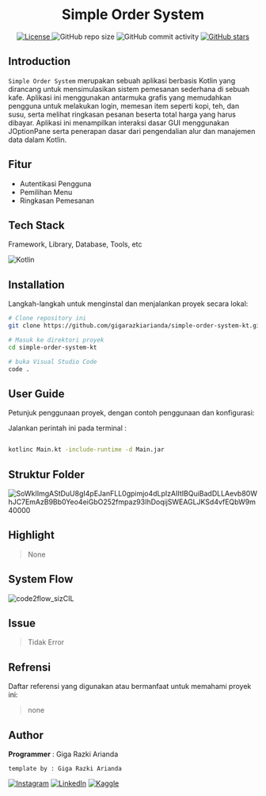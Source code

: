 <h1 align="center">Simple Order System</h1>

<p align="center">
  <a href="LICENSE">
    <img alt="License" src="https://img.shields.io/badge/License-none-lightgrey.svg">
  </a>
  <img alt="GitHub repo size" src="https://img.shields.io/github/repo-size/gigarazkiarianda/simple-order-system-kt">
  <img alt="GitHub commit activity" src="https://img.shields.io/github/commit-activity/m/gigarazkiarianda/simple-order-system-kt">
  <a href="https://github.com/gigarazkiarianda/simple-order-system-kt/stargazers">
    <img alt="GitHub stars" src="https://img.shields.io/github/stars/gigarazkiarianda/simple-order-system-kt">
  </a>
</p>


## Introduction
`Simple Order System` merupakan sebuah aplikasi berbasis Kotlin yang dirancang untuk mensimulasikan sistem pemesanan sederhana di sebuah kafe. Aplikasi ini menggunakan antarmuka grafis yang memudahkan pengguna untuk melakukan login, memesan item seperti kopi, teh, dan susu, serta melihat ringkasan pesanan beserta total harga yang harus dibayar. Aplikasi ini menampilkan interaksi dasar GUI menggunakan JOptionPane serta penerapan dasar dari pengendalian alur dan manajemen data dalam Kotlin.

## Fitur 
 * Autentikasi Pengguna
 * Pemilihan Menu
 * Ringkasan Pemesanan

## Tech Stack
Framework, Library, Database, Tools, etc

![Kotlin](https://img.shields.io/badge/kotlin-%237F52FF.svg?style=for-the-badge&logo=kotlin&logoColor=white)


## Installation
Langkah-langkah untuk menginstal dan menjalankan proyek secara lokal:
```bash
# Clone repository ini
git clone https://github.com/gigarazkiarianda/simple-order-system-kt.git

# Masuk ke direktori proyek
cd simple-order-system-kt

# buka Visual Studio Code
code .
```


## User Guide 
Petunjuk penggunaan proyek, dengan contoh penggunaan dan konfigurasi:

Jalankan perintah ini pada terminal : 
``` bash

kotlinc Main.kt -include-runtime -d Main.jar

```

## Struktur Folder
![SoWkIImgAStDuU8gI4pEJanFLL0gpimjo4dLpIzAIItIBQuiBadDLLAevb80WhJC7EmAzB9Bb0Yeo4eiGbO252fmpaz93IhDoqijSWEAGLJKSd4vfEQbW9m40000](https://github.com/gigarazkiarianda/simple-order-system-kt/assets/75737741/477ae64d-e029-4aee-b98a-ed718c67988d)



## Highlight
> None

## System Flow
![code2flow_sizCIL](https://github.com/gigarazkiarianda/simple-order-system-kt/assets/75737741/ffa4be12-69d2-4ae5-bd98-779cc462e2ba)



## Issue

> Tidak Error 

## Refrensi
Daftar referensi yang digunakan atau bermanfaat untuk memahami proyek ini:

> none

## Author
  **Programmer**  : Giga Razki Arianda

   `template by : Giga Razki Arianda`
   
[![Instagram](https://img.shields.io/badge/Instagram-%23E4405F.svg?logo=Instagram&logoColor=white)](https://www.instagram.com/gigarazkiarianda/) 
[![LinkedIn](https://img.shields.io/badge/LinkedIn-%230077B5.svg?logo=linkedin&logoColor=white)](https://www.linkedin.com/in/gigarazkiarianda/)
[![Kaggle](https://img.shields.io/badge/Kaggle-035a7d?style=for-the-badge&logo=kaggle&logoColor=white)](https://www.kaggle.com/gigarazki)
